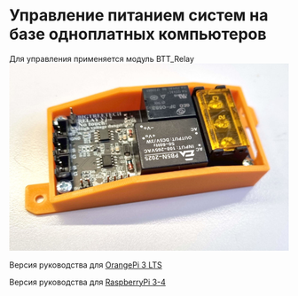 # Управление питанием систем на базе одноплатных компьютеров

Для управления применяется модуль BTT_Relay 
![btt case](../images/btt-enclosure.jpg)


Версия руководства для [OrangePi 3 LTS](Power-OPI3LTS.md)

Версия руководства для [RaspberryPi 3-4](Power-RPI.md)

